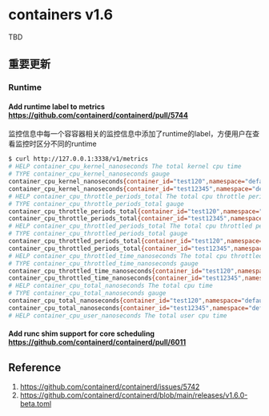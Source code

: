 # containers v1.6

TBD

## 重要更新

### Runtime

#### Add runtime label to metrics https://github.com/containerd/containerd/pull/5744

监控信息中每一个容容器相关的监控信息中添加了runtime的label，方便用户在查看监控时区分不同的runtime

```bash
$ curl http://127.0.0.1:3338/v1/metrics
# HELP container_cpu_kernel_nanoseconds The total kernel cpu time
# TYPE container_cpu_kernel_nanoseconds gauge
container_cpu_kernel_nanoseconds{container_id="test120",namespace="default",runtime="io.containerd.runtime.v1.linux"} 1e+07
container_cpu_kernel_nanoseconds{container_id="test12345",namespace="default",runtime="io.containerd.other.v2"} 1e+07
# HELP container_cpu_throttle_periods_total The total cpu throttle periods
# TYPE container_cpu_throttle_periods_total gauge
container_cpu_throttle_periods_total{container_id="test120",namespace="default",runtime="io.containerd.runtime.v1.linux"} 0
container_cpu_throttle_periods_total{container_id="test12345",namespace="default",runtime="io.containerd.other.v2"} 0
# HELP container_cpu_throttled_periods_total The total cpu throttled periods
# TYPE container_cpu_throttled_periods_total gauge
container_cpu_throttled_periods_total{container_id="test120",namespace="default",runtime="io.containerd.runtime.v1.linux"} 0
container_cpu_throttled_periods_total{container_id="test12345",namespace="default",runtime="io.containerd.other.v2"} 0
# HELP container_cpu_throttled_time_nanoseconds The total cpu throttled time
# TYPE container_cpu_throttled_time_nanoseconds gauge
container_cpu_throttled_time_nanoseconds{container_id="test120",namespace="default",runtime="io.containerd.runtime.v1.linux"} 0
container_cpu_throttled_time_nanoseconds{container_id="test12345",namespace="default",runtime="io.containerd.other.v2"} 0
# HELP container_cpu_total_nanoseconds The total cpu time
# TYPE container_cpu_total_nanoseconds gauge
container_cpu_total_nanoseconds{container_id="test120",namespace="default",runtime="io.containerd.runtime.v1.linux"} 2.419375e+07
container_cpu_total_nanoseconds{container_id="test12345",namespace="default",runtime="io.containerd.other.v2"} 2.3298785e+07
# HELP container_cpu_user_nanoseconds The total user cpu time
```



#### Add runc shim support for core scheduling https://github.com/containerd/containerd/pull/6011



## Reference

1. https://github.com/containerd/containerd/issues/5742
2. https://github.com/containerd/containerd/blob/main/releases/v1.6.0-beta.toml